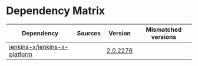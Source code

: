 # Dependency Matrix

Dependency | Sources | Version | Mismatched versions
---------- | ------- | ------- | -------------------
[jenkins-x/jenkins-x-platform](https://github.com/jenkins-x/jenkins-x-platform) |  | [2.0.2276](https://github.com/jenkins-x/jenkins-x-platform/releases/tag/v2.0.2276) | 
